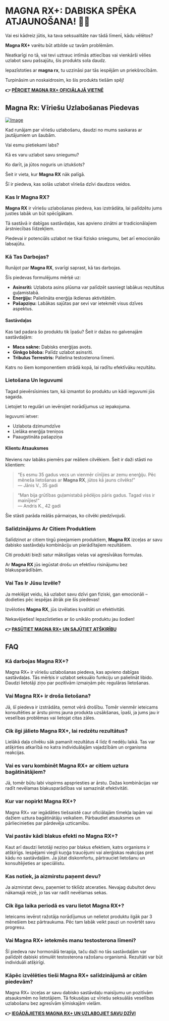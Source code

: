 # MAGNA RX+: DABISKA SPĒKA ATJAUNOŠANA! 💪✨

Vai esi kādreiz jūtis, ka tava seksualitāte nav tādā līmenī, kādu vēlētos? 

**Magna RX+** varētu būt atbilde uz tavām problēmām. 

Neatkarīgi no tā, vai tevi uztrauc intīmās attiecības vai vienkārši vēlies uzlabot savu pašsajūtu, šis produkts sola daudz. 

Iepazīstoties ar **magna rx**, tu uzzināsi par tās iespējām un priekšrocībām. 

Turpināsim un noskaidrosim, ko šis produkts tiešām spēj!



**👉 [PĒRCIET MAGNA RX+ OFICIĀLAJĀ VIETNĒ](https://gchaffi.com/H0EHtcbS)**

## Magna Rx: Vīriešu Uzlabošanas Piedevas

[![Image](https://www2.sellhealth.com/2/magnarx_icon_140x200.jpg)](https://gchaffi.com/H0EHtcbS)

Kad runājam par vīriešu uzlabošanu, daudzi no mums saskaras ar jautājumiem un šaubām. 

Vai esmu pietiekami labs? 

Kā es varu uzlabot savu sniegumu? 

Ko darīt, ja jūtos noguris un iztukšots?

Šeit ir vieta, kur **Magna RX** nāk palīgā. 

Šī ir piedeva, kas solās uzlabot vīrieša dzīvi daudzos veidos.

### Kas Ir Magna RX?

**Magna RX** ir vīriešu uzlabošanas piedeva, kas izstrādāta, lai palīdzētu jums justies labāk un būt spēcīgākam. 

Tā sastāvā ir dabīgas sastāvdaļas, kas apvieno zinātni ar tradicionālajiem ārstniecības līdzekļiem. 

Piedevai ir potenciāls uzlabot ne tikai fizisko sniegumu, bet arī emocionālo labsajūtu.

### Kā Tas Darbojas?

Runājot par **Magna RX**, svarīgi saprast, kā tas darbojas. 

Šīs piedevas formulējums mērķē uz:

- **Asinsriti:** Uzlabota asins plūsma var palīdzēt sasniegt labākus rezultātus guļamistabā.
- **Enerģiju:** Palielināta enerģija ikdienas aktivitātēm.
- **Pašapziņu:** Labākas sajūtas par sevi var ietekmēt visus dzīves aspektus.

#### Sastāvdaļas

Kas tad padara šo produktu tik īpašu? Šeit ir dažas no galvenajām sastāvdaļām:

- **Maca sakne:** Dabisks enerģijas avots.
- **Ginkgo biloba:** Palīdz uzlabot asinsriti.
- **Tribulus Terrestris:** Palielina testosterona līmeni.

Katrs no šiem komponentiem strādā kopā, lai radītu efektīvāku rezultātu.

### Lietošana Un Ieguvumi

Tagad pievērsīsimies tam, kā izmantot šo produktu un kādi ieguvumi jūs sagaida. 

Lietojiet to regulāri un ievērojiet norādījumus uz iepakojuma. 

Ieguvumi ietver:

- Uzlabota dzimumdzīve
- Lielāka enerģija treniņos
- Paaugstināta pašapziņa

#### Klientu Atsauksmes

Neviens nav labāks piemērs par reāliem cilvēkiem. Šeit ir daži stāsti no klientiem:

> “Es esmu 35 gadus vecs un vienmēr cīnījies ar zemu enerģiju. Pēc mēneša lietošanas ar **Magna RX**, jūtos kā jauns cilvēks!”  
> — Jānis V., 35 gadi

> “Man bija grūtības guļamistabā pēdējos pāris gadus. Tagad viss ir mainījies!”  
> — Andris K., 42 gadi

Šie stāsti parāda reālās pārmaiņas, ko cilvēki piedzīvojuši.

### Salīdzinājums Ar Citiem Produktiem

Salīdzinot ar citiem tirgū pieejamiem produktiem, **Magna RX** izceļas ar savu dabisko sastāvdaļu kombināciju un pierādītajiem rezultātiem. 

Citi produkti bieži satur mākslīgas vielas vai agresīvākas formulas.

Ar **Magna RX** jūs iegūstat drošu un efektīvu risinājumu bez blakusparādībām.

### Vai Tas Ir Jūsu Izvēle?

Ja meklējat veidu, kā uzlabot savu dzīvi gan fiziski, gan emocionāli – dodieties pēc iespējas ātrāk pie šīs piedevas!

Izvēloties **Magna RX**, jūs izvēlaties kvalitāti un efektivitāti.

Nekavējieties! Iepazīstieties ar šo unikālo produktu jau šodien!



**👉 [PASŪTIET MAGNA RX+ UN SAJŪTIET ATŠĶIRĪBU](https://gchaffi.com/H0EHtcbS)**

## FAQ

### Kā darbojas Magna RX+?
Magna RX+ ir vīriešu uzlabošanas piedeva, kas apvieno dabīgas sastāvdaļas. Tās mērķis ir uzlabot seksuālo funkciju un palielināt libido. Daudzi lietotāji ziņo par pozitīvām izmaiņām pēc regulāras lietošanas.

### Vai Magna RX+ ir droša lietošana?
Jā, šī piedeva ir izstrādāta, ņemot vērā drošību. Tomēr vienmēr ieteicams konsultēties ar ārstu pirms jauna produkta uzsākšanas, īpaši, ja jums jau ir veselības problēmas vai lietojat citas zāles.

### Cik ilgi jālieto Magna RX+, lai redzētu rezultātus?
Lielākā daļa cilvēku sāk pamanīt rezultātus 4 līdz 6 nedēļu laikā. Tas var atšķirties atkarībā no katra individuālajām vajadzībām un organisma reakcijas.

### Vai es varu kombinēt Magna RX+ ar citiem uztura bagātinātājiem?
Jā, tomēr būtu labi vispirms apspriesties ar ārstu. Dažas kombinācijas var radīt nevēlamas blakusparādības vai samazināt efektivitāti.

### Kur var nopirkt Magna RX+?
Magna RX+ var iegādāties tiešsaistē caur oficiālajām tīmekļa lapām vai dažiem uztura bagātinātāju veikaliem. Pārbaudiet atsauksmes un pārliecinieties par pārdevēja uzticamību.

### Vai pastāv kādi blakus efekti no Magna RX+?
Kaut arī daudzi lietotāji neziņo par blakus efektiem, katrs organisms ir atšķirīgs. Iespējami viegli kuņģa traucējumi vai alerģiskas reakcijas pret kādu no sastāvdaļām. Ja jūtat diskomfortu, pārtrauciet lietošanu un konsultējieties ar speciālistu.

### Kas notiek, ja aizmirstu paņemt devu?
Ja aizmirstat devu, paņemiet to tiklīdz atceraties. Nevajag dubultot devu nākamajā reizē, jo tas var radīt nevēlamas sekas.

### Cik ilga laika periodā es varu lietot Magna RX+?
Ieteicams ievērot ražotāja norādījumus un nelietot produktu ilgāk par 3 mēnešiem bez pārtraukuma. Pēc tam labāk veikt pauzi un novērtēt savu progresu.

### Vai Magna RX+ ietekmēs manu testosterona līmeni?
Šī piedeva nav hormonālā terapija, taču daži no tās sastāvdaļām var palīdzēt dabiski stimulēt testosterona ražošanu organismā. Rezultāti var būt individuāli atšķirīgi.

### Kāpēc izvēlēties tieši Magna RX+ salīdzinājumā ar citām piedevām?
Magna RX+ izceļas ar savu dabisko sastāvdaļu maisījumu un pozitīvām atsauksmēm no lietotājiem. Tā fokusējas uz vīriešu seksuālās veselības uzlabošanu bez agresīvām ķīmiskajām vielām.



**👉 [IEGĀDĀJIETIES MAGNA RX+ UN UZLABOJIET SAVU DZĪVI](https://gchaffi.com/H0EHtcbS)**